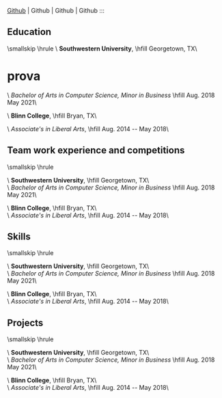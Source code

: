 [Github](google.com) | Github | Github | Github 
:::

## Education
\smallskip
\hrule
\  **Southwestern University**, \hfill  Georgetown, TX\  
# prova
\  *Bachelor of Arts in Computer Science, Minor in Business* \hfill Aug. 2018  May 2021\  

\  **Blinn College**, \hfill Bryan, TX\  

\  *Associate's in Liberal Arts*, \hfill Aug. 2014 -- May 2018\  

## Team work experience and competitions
\smallskip
\hrule

\  **Southwestern University**, \hfill  Georgetown, TX\  
\  *Bachelor of Arts in Computer Science, Minor in Business* \hfill Aug. 2018  May 2021\  

\  **Blinn College**, \hfill Bryan, TX\  
\  *Associate's in Liberal Arts*, \hfill Aug. 2014 -- May 2018\  

## Skills
\smallskip
\hrule

\  **Southwestern University**, \hfill  Georgetown, TX\  
\  *Bachelor of Arts in Computer Science, Minor in Business* \hfill Aug. 2018  May 2021\  

\  **Blinn College**, \hfill Bryan, TX\  
\  *Associate's in Liberal Arts*, \hfill Aug. 2014 -- May 2018\  

## Projects
\smallskip
\hrule

\  **Southwestern University**, \hfill  Georgetown, TX\  
\  *Bachelor of Arts in Computer Science, Minor in Business* \hfill Aug. 2018  May 2021\  

\  **Blinn College**, \hfill Bryan, TX\  
\  *Associate's in Liberal Arts*, \hfill Aug. 2014 -- May 2018\  
